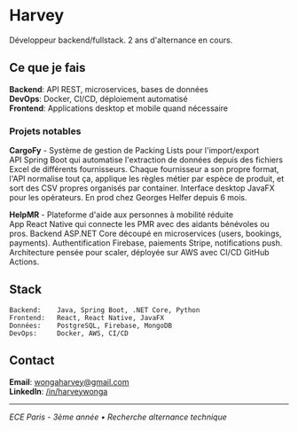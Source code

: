 # Harvey

Développeur backend/fullstack. 2 ans d'alternance en cours.

## Ce que je fais

**Backend**: API REST, microservices, bases de données  
**DevOps**: Docker, CI/CD, déploiement automatisé  
**Frontend**: Applications desktop et mobile quand nécessaire

### Projets notables

**CargoFy** - Système de gestion de Packing Lists pour l'import/export  
API Spring Boot qui automatise l'extraction de données depuis des fichiers Excel de différents fournisseurs. Chaque fournisseur a son propre format, l'API normalise tout ça, applique les règles métier par espèce de produit, et sort des CSV propres organisés par container. Interface desktop JavaFX pour les opérateurs. En prod chez Georges Helfer depuis 6 mois.

**HelpMR** - Plateforme d'aide aux personnes à mobilité réduite  
App React Native qui connecte les PMR avec des aidants bénévoles ou pros. Backend ASP.NET Core découpé en microservices (users, bookings, payments). Authentification Firebase, paiements Stripe, notifications push. Architecture pensée pour scaler, déployée sur AWS avec CI/CD GitHub Actions.

## Stack

```
Backend:    Java, Spring Boot, .NET Core, Python
Frontend:   React, React Native, JavaFX
Données:    PostgreSQL, Firebase, MongoDB  
DevOps:     Docker, AWS, CI/CD
```

## Contact

**Email**: wongaharvey@gmail.com  
**LinkedIn**: [/in/harveywonga](https://www.linkedin.com/in/harveywonga/)

---

*ECE Paris - 3ème année • Recherche alternance technique*
